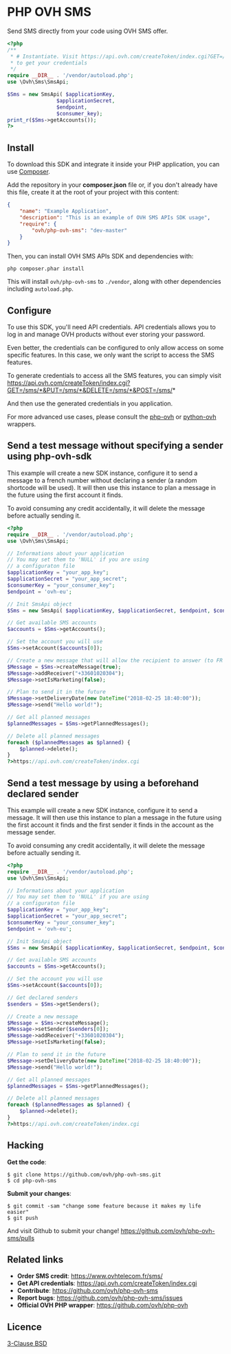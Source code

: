 # PHP OVH SMS

Send SMS directly from your code using OVH SMS offer.

```php
<?php
/**
 * # Instantiate. Visit https://api.ovh.com/createToken/index.cgi?GET=/sms/*&PUT=/sms/*&DELETE=/sms/*&POST=/sms/*
 * to get your credentials
 */
require __DIR__ . '/vendor/autoload.php';
use \Ovh\Sms\SmsApi;

$Sms = new SmsApi( $applicationKey,
                $applicationSecret,
                $endpoint,
                $consumer_key);
print_r($Sms->getAccounts());
?>
```

Install
-------

To download this SDK and integrate it inside your PHP application, you can use [Composer](https://getcomposer.org).

Add the repository in your **composer.json** file or, if you don't already have
this file, create it at the root of your project with this content:

```json
{
    "name": "Example Application",
    "description": "This is an example of OVH SMS APIs SDK usage",
    "require": {
        "ovh/php-ovh-sms": "dev-master"
    }
}

```

Then, you can install OVH SMS APIs SDK and dependencies with:

    php composer.phar install

This will install ``ovh/php-ovh-sms`` to ``./vendor``, along with other dependencies
including ``autoload.php``.

Configure
---------

To use this SDK, you'll need API credentials. API credentials allows you to log in and
manage OVH products without ever storing your password.

Even better, the credentials can be configured to only allow access on some specific
features. In this case, we only want the script to access the SMS features.

To generate credentials to access all the SMS features, you can simply visit
https://api.ovh.com/createToken/index.cgi?GET=/sms/*&PUT=/sms/*&DELETE=/sms/*&POST=/sms/*

And then use the generated credentials in you application.

For more advanced use cases, please consult the [php-ovh](https://github.com/ovh/php-ovh) or
[python-ovh](https://github.com/ovh/python-ovh) wrappers.

Send a test message without specifying a sender using php-ovh-sdk
-------------------------------------

This example will create a new SDK instance, configure it to send a message
to a french number without declaring a sender (a random shortcode will be used).
It will then use this instance to plan a message in the future using the first 
account it finds.

To avoid consuming any credit accidentally, it will delete the message before
actually sending it.

```php
<?php
require __DIR__ . '/vendor/autoload.php';
use \Ovh\Sms\SmsApi;

// Informations about your application
// You may set them to 'NULL' if you are using
// a configuraton file
$applicationKey = "your_app_key";
$applicationSecret = "your_app_secret";
$consumerKey = "your_consumer_key";
$endpoint = 'ovh-eu';

// Init SmsApi object
$Sms = new SmsApi( $applicationKey, $applicationSecret, $endpoint, $consumerKey );

// Get available SMS accounts
$accounts = $Sms->getAccounts();

// Set the account you will use
$Sms->setAccount($accounts[0]);

// Create a new message that will allow the recipient to answer (to FR receipients only)
$Message = $Sms->createMessage(true);
$Message->addReceiver("+33601020304");
$Message->setIsMarketing(false);

// Plan to send it in the future
$Message->setDeliveryDate(new DateTime("2018-02-25 18:40:00"));
$Message->send("Hello world!");

// Get all planned messages
$plannedMessages = $Sms->getPlannedMessages();

// Delete all planned messages
foreach ($plannedMessages as $planned) {
    $planned->delete();
}
?>https://api.ovh.com/createToken/index.cgi
```

Send a test message by using a beforehand declared sender
-------------------------------------

This example will create a new SDK instance, configure it to send a message.
It will then use this instance to plan a message in the future using the first
account it finds and the first sender it finds in the account as the message sender.

To avoid consuming any credit accidentally, it will delete the message before
actually sending it.

```php
<?php
require __DIR__ . '/vendor/autoload.php';
use \Ovh\Sms\SmsApi;

// Informations about your application
// You may set them to 'NULL' if you are using
// a configuraton file
$applicationKey = "your_app_key";
$applicationSecret = "your_app_secret";
$consumerKey = "your_consumer_key";
$endpoint = 'ovh-eu';

// Init SmsApi object
$Sms = new SmsApi( $applicationKey, $applicationSecret, $endpoint, $consumerKey );

// Get available SMS accounts
$accounts = $Sms->getAccounts();

// Set the account you will use
$Sms->setAccount($accounts[0]);

// Get declared senders
$senders = $Sms->getSenders();

// Create a new message
$Message = $Sms->createMessage();
$Message->setSender($senders[0]);
$Message->addReceiver("+33601020304");
$Message->setIsMarketing(false);

// Plan to send it in the future
$Message->setDeliveryDate(new DateTime("2018-02-25 18:40:00"));
$Message->send("Hello world!");

// Get all planned messages
$plannedMessages = $Sms->getPlannedMessages();

// Delete all planned messages
foreach ($plannedMessages as $planned) {
    $planned->delete();
}
?>https://api.ovh.com/createToken/index.cgi
```

## Hacking

**Get the code**:

```
$ git clone https://github.com/ovh/php-ovh-sms.git
$ cd php-ovh-sms
```

**Submit your changes**:

```
$ git commit -sam "change some feature because it makes my life easier"
$ git push
```

And visit Github to submit your change! https://github.com/ovh/php-ovh-sms/pulls

## Related links

- **Order SMS credit**: https://www.ovhtelecom.fr/sms/
- **Get API credentials**: https://api.ovh.com/createToken/index.cgi
- **Contribute**: https://github.com/ovh/php-ovh-sms
- **Report bugs**: https://github.com/ovh/php-ovh-sms/issues
- **Official OVH PHP wrapper**: https://github.com/ovh/php-ovh

## Licence

[3-Clause BSD](https://github.com/ovh/php-ovh-sms/blob/master/LICENSE)

